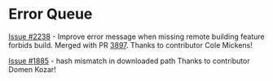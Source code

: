 # Error Queue

[Issue #2238](https://github.com/NixOS/nix/issues/2238) - Improve error message when missing remote building feature forbids build.  Merged with PR [3897](https://github.com/NixOS/nix/pull/3897). Thanks to contributor Cole Mickens!

[Issue #1885](https://github.com/NixOS/nix/issues/1885) - hash mismatch in downloaded path
    Thanks to contributor Domen Kozar!
 
